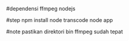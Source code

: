 #dependensi
ffmpeg
nodejs

#step
npm install
node transcode
node app

#note
pastikan direktori bin ffmpeg sudah tepat